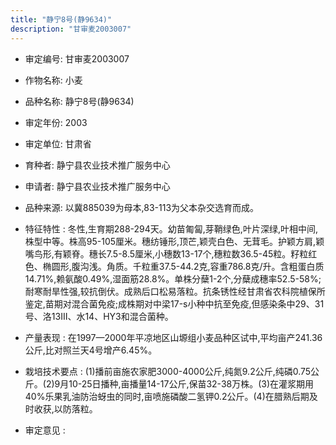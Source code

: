 ```yaml
---
title: "静宁8号(静9634)"
description: "甘审麦2003007"
---
```

* 审定编号:  甘审麦2003007

*  作物名称:  小麦

*  品种名称:  静宁8号(静9634)

*  审定年份:  2003

*  审定单位:  甘肃省

* 育种者:  静宁县农业技术推广服务中心

*  申请者:  静宁县农业技术推广服务中心

*  品种来源:  以冀885039为母本,83-113为父本杂交选育而成。

*  特征特性 : 
冬性,生育期288-294天。幼苗匍匐,芽鞘绿色,叶片深绿,叶相中间,株型中等。株高95-105厘米。穗纺锤形,顶芒,颖壳白色、无茸毛。护颖方肩,颖嘴鸟形,有颖脊。穗长7.5-8.5厘米,小穗数13-17个,穗粒数36.5-45粒。籽粒红色、椭圆形,腹沟浅。角质。千粒重37.5-44.2克,容重786.8克/升。含粗蛋白质14.71%,赖氨酸0.49%,湿面筋28.8%。单株分蘖1-2个,分蘖成穗率52.5-58%;耐寒耐旱性强,较抗倒伏。成熟后口松易落粒。抗条锈性经甘肃省农科院植保所鉴定,苗期对混合菌免疫;成株期对中梁17-s小种中抗至免疫,但感染条中29、31号、洛13Ⅲ、水14、HY3和混合菌种。
 
*  产量表现 : 
在1997—2000年平凉地区山塬组小麦品种区试中,平均亩产241.36公斤,比对照兰天4号增产6.45%。

*  栽培技术要点 : 
(1)播前亩施农家肥3000-4000公斤,纯氮9.2公斤,纯磷0.75公斤。(2)9月10-25日播种,亩播量14-17公斤,保苗32-38万株。(3)在灌浆期用40%乐果乳油防治蚜虫的同时,亩喷施磷酸二氢钾0.2公斤。(4)在腊熟后期及时收获,以防落粒。

*  审定意见 : 

